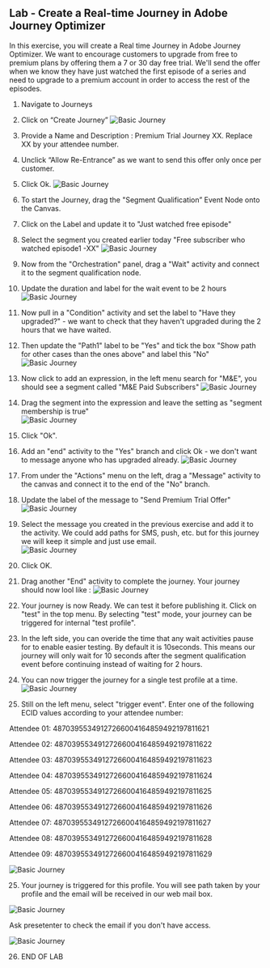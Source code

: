 ## Lab - Create a Real-time Journey in Adobe Journey Optimizer

In this exercise, you will create a Real time Journey in Adobe Journey Optimizer.
We want to encourage customers to upgrade from free to premium plans by offering them a 7 or 30 day free trial. We'll send the offer when we know they have just watched the first episode of a series and need to upgrade to a premium account in order to access the rest of the episodes. 

1.  Navigate to Journeys
2.  Click on “Create Journey”
![Basic Journey](../0.%20Images/Basic_Journey_1.png)

3.  Provide a Name and Description : Premium Trial Journey XX. Replace XX by your attendee number. 
4.  Unclick “Allow Re-Entrance” as we want to send this offer only once per customer.
5.  Click Ok.
![Basic Journey](../0.%20Images/Basic_Journey_2.png)

6.  To start the Journey, drag the "Segment Qualification” Event Node onto the Canvas.
7.  Click on the Label and update it to "Just watched free episode"
8.  Select the segment you created earlier today "Free subscriber who watched episode1 -XX"
![Basic Journey](../0.%20Images/Basic_Journey_3.png)

9.  Now from the "Orchestration" panel, drag a "Wait" activity and connect it to the segment qualification node.
10.  Update the duration and label for the wait event to be 2 hours 
![Basic Journey](../0.%20Images/Basic_Journey_4.png)

10.  Now pull in a "Condition" activity and set the label to "Have they upgraded?" - we want to check that they haven't upgraded during the 2 hours that we have waited.  
11.  Then update the "Path1" label to be "Yes" and tick the box "Show path for other cases than the ones above" and label this "No"
![Basic Journey](../0.%20Images/Basic_Journey_5.png)

12.  Now click to add an expression, in the left menu search for "M&E", you should see a segment called "M&E Paid Subscribers"
![Basic Journey](../0.%20Images/Basic_Journey_5a.png)

13.  Drag the segment into the expression and leave the setting as "segment membership is true"  
![Basic Journey](../0.%20Images/Basic_Journey_6.png)

14.  Click "Ok".

15.  Add an "end" activity to the "Yes" branch and click Ok - we don't want to message anyone who has upgraded already.
![Basic Journey](../0.%20Images/Basic_Journey_7.png)

16.  From under the "Actions" menu on the left, drag a "Message" activity to the canvas and connect it to the end of the "No" branch.
17.  Update the label of the message to "Send Premium Trial Offer"
![Basic Journey](../0.%20Images/Basic_Journey_8.png)

18.  Select the message you created in the previous exercise and add it to the activity.  We could add paths for SMS, push, etc. but for this journey we will keep it simple and just use email.  
![Basic Journey](../0.%20Images/Basic_Journey_9.png)

19.  Click OK.
20.  Drag another "End" activity to complete the journey.
Your journey should now lool like : 
![Basic Journey](../0.%20Images/Basic_Journey_10.png)

21. Your journey is now Ready. We can test it before publishing it. Click on "test" in the top menu.
By selecting "test" mode, your journey can be triggered for internal "test profile".

22. In the left side, you can overide the time that any wait activities pause for to enable easier testing.  By default it is 10seconds.  This means our journey will only wait for 10 seconds after the segment qualification event before continuing instead of waiting for 2 hours.   
23. You can now trigger the journey for a single test profile at a time.  
![Basic Journey](../0.%20Images/Journey1_test1.png)

24. Still on the left menu, select "trigger event". Enter one of the following ECID values according to your attendee number:

Attendee 01: 48703955349127266004164859492197811621 

Attendee 02: 48703955349127266004164859492197811622 

Attendee 03: 48703955349127266004164859492197811623 

Attendee 04: 48703955349127266004164859492197811624 

Attendee 05: 48703955349127266004164859492197811625 

Attendee 06: 48703955349127266004164859492197811626 

Attendee 07: 48703955349127266004164859492197811627 

Attendee 08: 48703955349127266004164859492197811628 

Attendee 09: 48703955349127266004164859492197811629

![Basic Journey](../0.%20Images/Journey1_test2.png)

25. Your journey is triggered for this profile. You will see path taken by your profile and the email will be received in our web mail box. 

![Basic Journey](../0.%20Images/Journey1_test3.png)

Ask presetenter to check the email if you don't have access. 

![Basic Journey](../0.%20Images/Journey1_test4.png)


26.  END OF LAB
